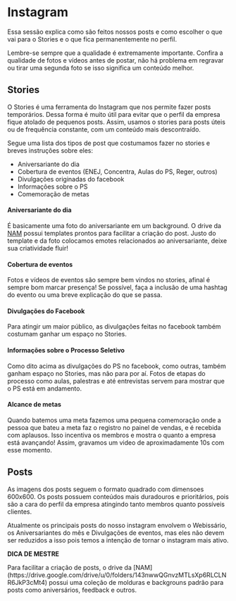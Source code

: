 # Instagram

Essa sessão explica como são feitos nossos posts e como escolher o que vai para o Stories e o que fica permanentemente no perfil.

Lembre-se sempre que a qualidade é extremamente importante. Confira a qualidade de fotos e vídeos antes de postar, não há problema em regravar ou tirar uma segunda foto se isso significa um conteúdo melhor.

## Stories

O Stories é uma ferramenta do Instagram que nos permite fazer posts temporários. Dessa forma é muito útil para evitar que o perfil da empresa fique atolado de pequenos posts. Assim, usamos o stories para posts úteis ou de frequência constante, com um conteúdo mais descontraído.

Segue uma lista dos tipos de post que costumamos fazer no stories e breves instruções sobre eles:

* Aniversariante do dia
* Cobertura de eventos (ENEJ, Concentra, Aulas do PS, Reger, outros)
* Divulgações originadas do facebook
* Informações sobre o PS
* Comemoração de metas

#### Aniversariante do dia

É basicamente uma foto do aniversariante em um background. O drive da [NAM](https://drive.google.com/drive/u/1/folders/143nwwQGnvzMTLsXp6RLCLNR6JkP3cMt4) possui templates prontos para facilitar a criação do post. Justo do template e da foto colocamos emotes relacionados ao aniversariante, deixe sua criatividade fluir!

#### Cobertura de eventos

Fotos e vídeos de eventos são sempre bem vindos no stories, afinal é sempre bom marcar presença! Se possível, faça a inclusão de uma hashtag do evento ou uma breve explicação do que se passa.

#### Divulgações do Facebook

Para atingir um maior público, as divulgações feitas no facebook também costumam ganhar um espaço no Stories.

#### Informações sobre o Processo Seletivo

Como dito acima as divulgações do PS no facebook, como outras, também ganham espaço no Stories, mas não para por aí. Fotos de etapas do processo como aulas, palestras e até entrevistas servem para mostrar que o PS está em andamento.

#### Alcance de metas

Quando batemos uma meta fazemos uma pequena comemoração onde a pessoa que bateu a meta faz o registro no painel de vendas, e é recebida com aplausos. Isso incentiva os membros e mostra o quanto a empresa está avançando! Assim, gravamos um video de aproximadamente 10s com esse momento.

## Posts

As imagens dos posts seguem o formato quadrado com dimensoes 600x600.
Os posts possuem conteúdos mais duradouros e prioritários, pois são a cara do perfil da empresa atingindo tanto membros quanto possíveis clientes.

Atualmente os principais posts do nosso instagram envolvem o Webissário, os Aniversariantes do mês e Divulgações de eventos, mas eles não devem ser reduzidos a isso pois temos a intenção de tornar o instagram mais ativo.

<div class="master-tip">
    <b class="master-title">DICA DE MESTRE</b>
    <p>Para facilitar a criação de posts, o drive da [NAM](https://drive.google.com/drive/u/0/folders/143nwwQGnvzMTLsXp6RLCLNR6JkP3cMt4) possui uma coleção de molduras e backgrouns padrão para posts como aniversários, feedback e outros.</p>
</div>

